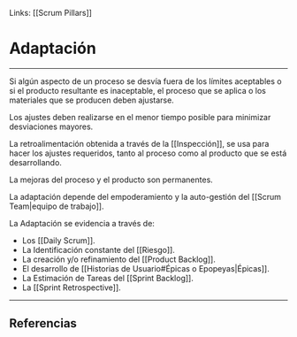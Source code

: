Links: [[Scrum Pillars]]

# Adaptación
---
Si algún aspecto de un proceso se desvía fuera de los límites aceptables o si el producto resultante es inaceptable, el proceso que se aplica o los materiales que se producen deben ajustarse.

Los ajustes deben realizarse en el menor tiempo posible para minimizar desviaciones mayores.

La retroalimentación obtenida a través de la [[Inspección]], se usa para hacer los ajustes requeridos, tanto al proceso como al producto que se está desarrollando.

La mejoras del proceso y el producto son permanentes.

La adaptación depende del empoderamiento y la auto-gestión del [[Scrum Team|equipo de trabajo]].

La Adaptación se evidencia a través de:
- Los [[Daily Scrum]].
- La Identificación constante del [[Riesgo]].
- La creación y/o refinamiento del [[Product Backlog]].
- El desarrollo de [[Historias de Usuario#Épicas o Epopeyas|Épicas]].
- La Estimación de Tareas del [[Sprint Backlog]].
- La [[Sprint Retrospective]].

---

## Referencias